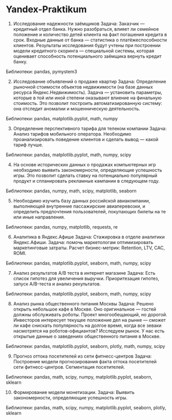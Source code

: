 # Yandex-Praktikum

1. Исследование надежности заёмщиков
Задача: Заказчик — кредитный отдел банка. Нужно разобраться, влияет ли семейное положение и количество детей клиента на факт погашения кредита в срок. Входные данные от банка — статистика о платёжеспособности клиентов. Результаты исследования будут учтены при построении модели кредитного скоринга — специальной системы, которая оценивает способность потенциального заёмщика вернуть кредит банку.

Библиотеки: pandas, pymystem3

2. Исследование объявлений о продаже квартир
Задача: Определение рыночной стоимости объектов недвижимости (на базе данных ресурса Яндекс.Недвижимость). Задача — установить параметры, которые в той или иной степени оказывают влиение на финальную стоимость. Это позволит построить автоматизированную систему: она отследит аномалии и мошенническую деятельность.

Библиотеки: pandas, matplotlib.pyplot, math, numpy

3. Определение перспективного тарифа для телеком компании
Задача: Анализ тарифов мобильного оператора. Необходимо проанализировать поведение клиентов и сделать вывод — какой тариф лучше.

Библиотеки: pandas, matplotlib.pyplot, math, numpy, scipy

4. На основе исторических данных о продажах компьютерных игр необходимо выявить закономерности, определяющие успешность игры. Это позволит сделать ставку на потенциально популярный продукт и спланировать рекламные кампании в следующем году.

Библиотеки: pandas, numpy, math, scipy, matplotlib, seaborn

5. Необходимо изучить базу данных российской авиакомпании, выполняющей внутренние пассажирские авиаперевозки, и определить предпочтения пользователей, покупающих билеты на те или иные направления.

Библиотеки: pandas, numpy, matplotlib, requests, re

6. Аналитика в Яндекс.Афише
Задача: Стажировка в отделе аналитики Яндекс.Афиши. Задача: помочь маркетологам оптимизировать маркетинговые затраты. Расчет бизнес-метрик: Retention, LTV, CAC, ROMI.

Библиотеки: pandas, matplotlib.pyplot, seaborn, math, numpy, scipy

7. Анализ результатов A/B теста в интернет магазине
Задача: Есть список гипотез для увеличения выручки. Приоритезация гипотез, запуск A/B-теста и анализ рехультатов.

Библиотеки: pandas, matplotlib.pyplot, seaborn, math, numpy, scipy

8. Анализ рынка общественного питания Москвы
Задача: Решено открыть небольшое кафе в Москве. Оно оригинальное — гостей должны обслуживать роботы. Проект многообещающий, но дорогой. Инвесторов интересует текущее положение дел на рынке — сможет ли кафе снискать популярность на долгое время, когда все зеваки насмотрятся на роботов-официантов? Исследуем рынок. У нас есть открытые данные о заведениях общественного питания в Москве.

Библиотеки: pandas, matplotlib.pyplot, seaborn, plotly, math, numpy, scipy

9. Прогноз оттока посетителей из сети фитнесс-центров
Задача: Построение модели прогнозирования факта оттока посетителей сети фитнесс-центров. Сегментация посетителей.

Библиотеки: pandas, math, scipy, numpy, matplotlib.pyplot, seaborn, sklearn

10. Формирование модели монетизации.
Задача: Выявить закономерности, определяющие успешность игры.

Библиотеки: pandas, math, scipy, numpy, matplotlib.pyplot, seaborn, plotly, sklearn
